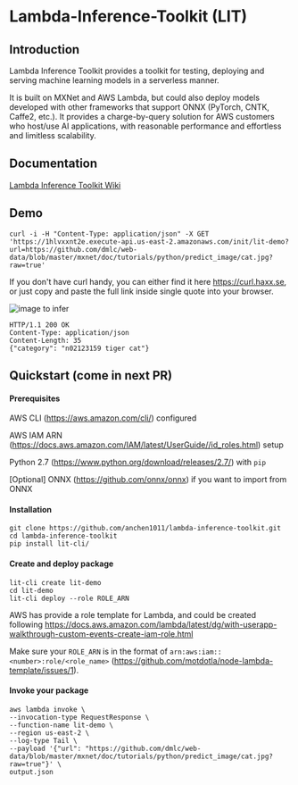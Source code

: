 # Lambda-Inference-Toolkit (LIT)

## Introduction

Lambda Inference Toolkit provides a toolkit for testing, deploying and serving machine learning models in a serverless manner.

It is built on MXNet and AWS Lambda, but could also deploy models developed with other frameworks that support ONNX (PyTorch, CNTK, Caffe2, etc.). It provides a charge-by-query solution for AWS customers who host/use AI applications, with reasonable performance and effortless and limitless scalability. 

## Documentation

[Lambda Inference Toolkit Wiki](https://github.com/anchen1011/mxnet-lambda/wiki)

## Demo
```
curl -i -H "Content-Type: application/json" -X GET 'https://1hlvxxnt2e.execute-api.us-east-2.amazonaws.com/init/lit-demo?url=https://github.com/dmlc/web-data/blob/master/mxnet/doc/tutorials/python/predict_image/cat.jpg?raw=true'
```
If you don't have curl handy, you can either find it here https://curl.haxx.se, or just copy and paste the full link inside single quote into your browser.

![image to infer](https://raw.githubusercontent.com/dmlc/web-data/master/mxnet/doc/tutorials/python/predict_image/cat.jpg)
```
HTTP/1.1 200 OK
Content-Type: application/json
Content-Length: 35
{"category": "n02123159 tiger cat"}
```

## Quickstart (come in next PR)

#### Prerequisites
AWS CLI (https://aws.amazon.com/cli/) configured

AWS IAM ARN (https://docs.aws.amazon.com/IAM/latest/UserGuide//id_roles.html) setup

Python 2.7 (https://www.python.org/download/releases/2.7/) with `pip`

[Optional] ONNX (https://github.com/onnx/onnx) if you want to import from ONNX

#### Installation
```
git clone https://github.com/anchen1011/lambda-inference-toolkit.git
cd lambda-inference-toolkit
pip install lit-cli/
```

#### Create and deploy package
```
lit-cli create lit-demo
cd lit-demo
lit-cli deploy --role ROLE_ARN
```
AWS has provide a role template for Lambda, and could be created following https://docs.aws.amazon.com/lambda/latest/dg/with-userapp-walkthrough-custom-events-create-iam-role.html

Make sure your `ROLE_ARN` is in the format of `arn:aws:iam::<number>:role/<role_name>` (https://github.com/motdotla/node-lambda-template/issues/1).

#### Invoke your package
```
aws lambda invoke \
--invocation-type RequestResponse \
--function-name lit-demo \
--region us-east-2 \
--log-type Tail \
--payload '{"url": "https://github.com/dmlc/web-data/blob/master/mxnet/doc/tutorials/python/predict_image/cat.jpg?raw=true"}' \
output.json
```

